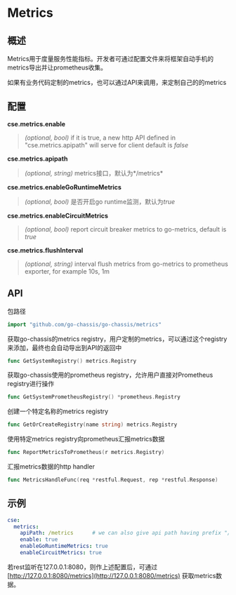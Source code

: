 # Metrics
## 概述

Metrics用于度量服务性能指标。开发者可通过配置文件来将框架自动手机的metrics导出并让prometheus收集。

如果有业务代码定制的metrics，也可以通过API来调用，来定制自己的的metrics

## 配置

**cse.metrics.enable**
> *(optional, bool)* if it is true, 
a new http API defined in "cse.metrics.apipath" will serve for client
default is *false*

**cse.metrics.apipath**
> *(optional, string)* metrics接口，默认为*/metrics*

**cse.metrics.enableGoRuntimeMetrics**
>*(optional, bool)* 是否开启go runtime监测，默认为*true*

**cse.metrics.enableCircuitMetrics**
>*(optional, bool)* report circuit breaker metrics to go-metrics, default is *true*

**cse.metrics.flushInterval**
> *(optional, string)* interval flush metrics from go-metrics to prometheus exporter, 
for example 10s, 1m

## API

包路径

```go
import "github.com/go-chassis/go-chassis/metrics"
```

获取go-chassis的metrics registry，用户定制的metrics，可以通过这个registry来添加，最终也会自动导出到API的返回中

```go
func GetSystemRegistry() metrics.Registry
```

获取go-chassis使用的prometheus registry，允许用户直接对Prometheus registry进行操作

```go
func GetSystemPrometheusRegistry() *prometheus.Registry
```

创建一个特定名称的metrics registry

```go
func GetOrCreateRegistry(name string) metrics.Registry
```

使用特定metrics registry向prometheus汇报metrics数据

```go
func ReportMetricsToPrometheus(r metrics.Registry)
```

汇报metrics数据的http handler

```go
func MetricsHandleFunc(req *restful.Request, rep *restful.Response)
```

## 示例

```yaml
cse:
  metrics:
    apiPath: /metrics      # we can also give api path having prefix "/" ,like /adas/metrics
    enable: true
    enableGoRuntimeMetrics: true
    enableCircuitMetrics: true
```

若rest监听在127.0.0.1:8080，则作上述配置后，可通过 [http://127.0.0.1:8080/metrics](http://127.0.0.1:8080/metrics) 获取metrics数据。

